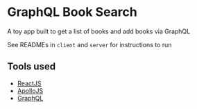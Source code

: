 # GraphQL Book Search

A toy app built to get a list of books and add books via GraphQL

See READMEs in `client` and `server` for instructions to run

## Tools used
- [ReactJS](https://reactjs.org/)
- [ApolloJS](https://www.apollographql.com/)
- [GraphQL](https://graphql.org/)